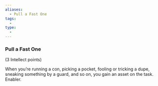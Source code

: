 ```yaml
---
aliases:
  - Pull a Fast One
tags:
  - 
type:
  - 
---
```

### Pull a Fast One

(3 Intellect points)

When you’re running a con, picking a pocket, fooling or tricking a dupe, sneaking something by a guard, and so on, you gain an asset on the task. Enabler.